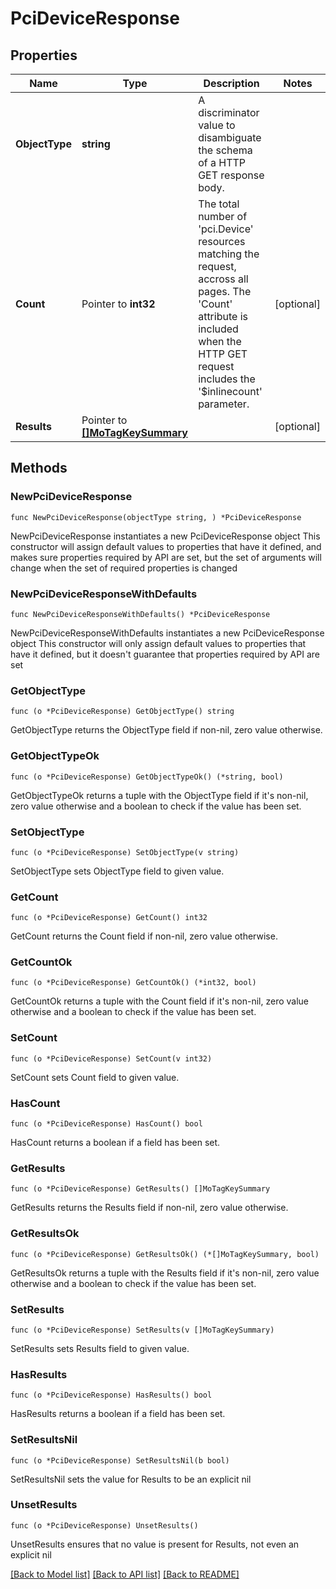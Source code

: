 # PciDeviceResponse

## Properties

Name | Type | Description | Notes
------------ | ------------- | ------------- | -------------
**ObjectType** | **string** | A discriminator value to disambiguate the schema of a HTTP GET response body. | 
**Count** | Pointer to **int32** | The total number of &#39;pci.Device&#39; resources matching the request, accross all pages. The &#39;Count&#39; attribute is included when the HTTP GET request includes the &#39;$inlinecount&#39; parameter. | [optional] 
**Results** | Pointer to [**[]MoTagKeySummary**](mo.TagKeySummary.md) |  | [optional] 

## Methods

### NewPciDeviceResponse

`func NewPciDeviceResponse(objectType string, ) *PciDeviceResponse`

NewPciDeviceResponse instantiates a new PciDeviceResponse object
This constructor will assign default values to properties that have it defined,
and makes sure properties required by API are set, but the set of arguments
will change when the set of required properties is changed

### NewPciDeviceResponseWithDefaults

`func NewPciDeviceResponseWithDefaults() *PciDeviceResponse`

NewPciDeviceResponseWithDefaults instantiates a new PciDeviceResponse object
This constructor will only assign default values to properties that have it defined,
but it doesn't guarantee that properties required by API are set

### GetObjectType

`func (o *PciDeviceResponse) GetObjectType() string`

GetObjectType returns the ObjectType field if non-nil, zero value otherwise.

### GetObjectTypeOk

`func (o *PciDeviceResponse) GetObjectTypeOk() (*string, bool)`

GetObjectTypeOk returns a tuple with the ObjectType field if it's non-nil, zero value otherwise
and a boolean to check if the value has been set.

### SetObjectType

`func (o *PciDeviceResponse) SetObjectType(v string)`

SetObjectType sets ObjectType field to given value.


### GetCount

`func (o *PciDeviceResponse) GetCount() int32`

GetCount returns the Count field if non-nil, zero value otherwise.

### GetCountOk

`func (o *PciDeviceResponse) GetCountOk() (*int32, bool)`

GetCountOk returns a tuple with the Count field if it's non-nil, zero value otherwise
and a boolean to check if the value has been set.

### SetCount

`func (o *PciDeviceResponse) SetCount(v int32)`

SetCount sets Count field to given value.

### HasCount

`func (o *PciDeviceResponse) HasCount() bool`

HasCount returns a boolean if a field has been set.

### GetResults

`func (o *PciDeviceResponse) GetResults() []MoTagKeySummary`

GetResults returns the Results field if non-nil, zero value otherwise.

### GetResultsOk

`func (o *PciDeviceResponse) GetResultsOk() (*[]MoTagKeySummary, bool)`

GetResultsOk returns a tuple with the Results field if it's non-nil, zero value otherwise
and a boolean to check if the value has been set.

### SetResults

`func (o *PciDeviceResponse) SetResults(v []MoTagKeySummary)`

SetResults sets Results field to given value.

### HasResults

`func (o *PciDeviceResponse) HasResults() bool`

HasResults returns a boolean if a field has been set.

### SetResultsNil

`func (o *PciDeviceResponse) SetResultsNil(b bool)`

 SetResultsNil sets the value for Results to be an explicit nil

### UnsetResults
`func (o *PciDeviceResponse) UnsetResults()`

UnsetResults ensures that no value is present for Results, not even an explicit nil

[[Back to Model list]](../README.md#documentation-for-models) [[Back to API list]](../README.md#documentation-for-api-endpoints) [[Back to README]](../README.md)


